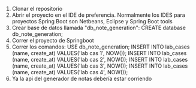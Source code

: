 1. Clonar el repositorio
2. Abrir el proyecto en el IDE de preferencia. Normalmente los IDES para proyectos Spring Boot son Netbeans, Eclipse y Spring Boot tools
3. Crear base de datos llamada "db_note_generation":
  CREATE database db_note_generation;
4. Correr el proyecto de Springboot
5. Correr los comandos:
  USE db_note_generation;
  INSERT INTO lab_cases (name, create_at) VALUES('lab cas 1', NOW());
  INSERT INTO lab_cases (name, create_at) VALUES('lab cas 2', NOW());
  INSERT INTO lab_cases (name, create_at) VALUES('lab cas 3', NOW());
  INSERT INTO lab_cases (name, create_at) VALUES('lab cas 4', NOW());
 6. Ya la api del generador de notas debería estar corriendo
